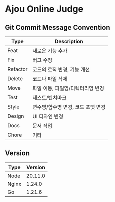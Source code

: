 # Ajou Online Judge

## Git Commit Message Convention
| Type     | Description                        |
| -------- | ---------------------------------- |
| Feat     | 새로운 기능 추가                   |
| Fix      | 버그 수정                          |
| Refactor | 코드의 로직 변경, 기능 개선        |
| Delete   | 코드나 파일 삭제                   |
| Move     | 파일 이동, 파일명/디렉터리명 변경  |
| Test     | 테스트/벤치마크                    |
| Style    | 변수명/함수명 변경, 코드 포맷 변경 |
| Design   | UI 디자인 변경                     |
| Docs     | 문서 작업                          |
| Chore    | 기타                               |

## Version
| Type   | Version |
|--------|---------|
| Node   | 20.11.0 |
| Nginx  | 1.24.0  |
| Go     | 1.21.6  |